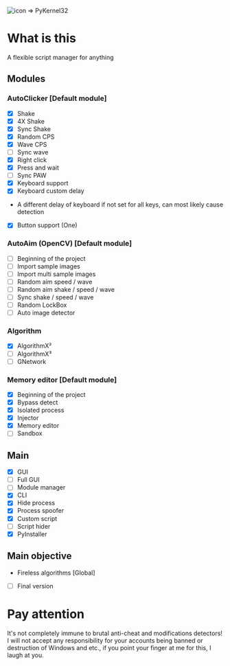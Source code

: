 ![icon](https://github.com/SmaamX/PyKernel32/assets/90418723/d700b481-5158-43f1-88bd-62f5535cdbcd) => PyKernel32
# What is this
A flexible script manager for anything
## Modules
### AutoClicker [Default module]
- [X] Shake
- [X] 4X Shake
- [X] Sync Shake
- [X] Random CPS
- [X] Wave CPS
- [ ] Sync wave
- [X] Right click
- [X] Press and wait
- [ ] Sync PAW
- [X] Keyboard support
- [X] Keyboard custom delay
-    A different delay of keyboard if not set for all keys, can most likely cause detection
- [X] Button support (One)
### AutoAim (OpenCV) [Default module]
- [ ] Beginning of the project
- [ ] Import sample images
- [ ] Import multi sample images
- [ ] Random aim speed / wave
- [ ] Random aim shake / speed / wave
- [ ] Sync shake / speed / wave
- [ ] Random LockBox
- [ ] Auto image detector
### Algorithm
- [X] AlgorithmX²
- [ ] AlgorithmX³
- [ ] GNetwork
### Memory editor [Default module]
- [X] Beginning of the project
- [X] Bypass detect
- [X] Isolated process
- [X] Injector
- [X] Memory editor
- [ ] Sandbox

## Main
- [X] GUI
- [ ] Full GUI
- [ ] Module manager
- [X] CLI
- [X] Hide process
- [X] Process spoofer
- [X] Custom script
- [ ] Script hider
- [X] PyInstaller

## Main objective
+ Fireless algorithms [Global]
- [ ] Final version

# Pay attention
It's not completely immune to brutal anti-cheat and modifications detectors!
I will not accept any responsibility for your accounts being banned or destruction of Windows and etc., if you point your finger at me for this, I laugh at you.
